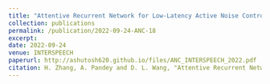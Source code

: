```yaml
---
title: "Attentive Recurrent Network for Low-Latency Active Noise Control"
collection: publications
permalink: /publication/2022-09-24-ANC-18
excerpt: 
date: 2022-09-24
venue: INTERSPEECH
paperurl: http://ashutosh620.github.io/files/ANC_INTERSPEECH_2022.pdf
citation: H. Zhang, A. Pandey and D. L. Wang, "Attentive Recurrent Network for Low-Latency Active Noise Control," in <i>proceedings of INTERSPEECH</i>, 2022, pp. 956-960.
---
```

